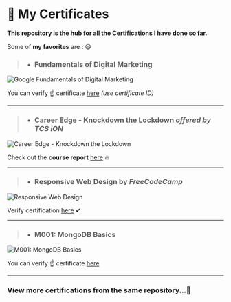 # 📗 My Certificates

**This repository is the hub for all the Certifications I have done so far.**

Some of **my favorites**  are : 😃

> * ### Fundamentals of Digital Marketing

![Google Fundamentals of Digital Marketing](https://res.cloudinary.com/techlead/image/upload/v1577202687/Certificates/hbjvdld3jymhnkbbsg8p.jpg)


You can verify ☝ certificate [here](https://learndigital.withgoogle.com/digitalunlocked/validate-certificate-code) _(use certificate ID)_


<hr>

> * ### Career Edge - Knockdown the Lockdown _offered by TCS iON_

![Career Edge - Knockdown the Lockdown](https://res.cloudinary.com/techlead/image/upload/v1586948445/Certificates/lw5htdlhvzaep7aiocn0.png)


Check out the **course report** [here](https://res.cloudinary.com/techlead/image/upload/v1586951334/report/a9yzu1axqbvwg9xzrf9m.pdf)
🔥
<hr>

> * ### Responsive Web Design by _FreeCodeCamp_

![Responsive Web Design](https://res.cloudinary.com/techlead/image/upload/v1581340187/Certificates/n7jmtwz623vqcbcwudxs.png)


Verify certification [here](https://www.freecodecamp.org/certification/jayesh_tembhekar/responsive-web-design) ✔


<hr>

> * ### M001: MongoDB Basics

![M001: MongoDB Basics](https://res.cloudinary.com/techlead/image/upload/v1577202654/Certificates/nzsju8zi9dcojtreqvpk.jpg)

You can verify ☝ certificate [here](https://university.mongodb.com/course_completion/47538fb9-62d6-4860-955c-742537c5d1e7)

<hr>

### View more certifications from the same repository...👻